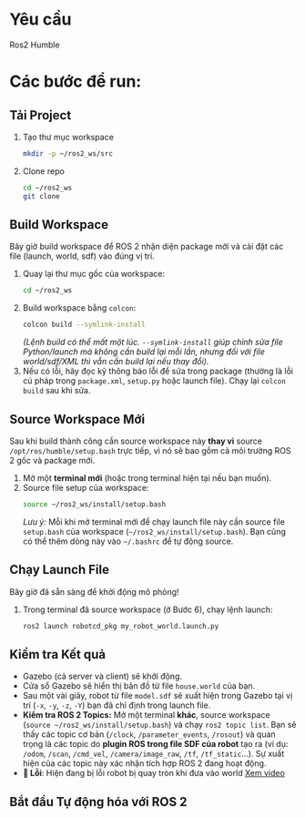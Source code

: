 # **Yêu cầu**
Ros2 Humble

# **Các bước để run:**

## **Tải Project**
1.  Tạo thư mục workspace
    ```bash
    mkdir -p ~/ros2_ws/src
    ```
2.  Clone repo
    ```bash
    cd ~/ros2_ws
    git clone 
    ```
## **Build Workspace**

Bây giờ build workspace để ROS 2 nhận diện package mới và cài đặt các file (launch, world, sdf) vào đúng vị trí.

1.  Quay lại thư mục gốc của workspace:
    ```bash
    cd ~/ros2_ws
    ```
2.  Build workspace bằng `colcon`:
    ```bash
    colcon build --symlink-install
    ```
    *(Lệnh build có thể mất một lúc. `--symlink-install` giúp chỉnh sửa file Python/launch mà không cần build lại mỗi lần, nhưng đối với file world/sdf/XML thì vẫn cần build lại nếu thay đổi).*
3.  Nếu có lỗi, hãy đọc kỹ thông báo lỗi để sửa trong package (thường là lỗi cú pháp trong `package.xml`, `setup.py` hoặc launch file). Chạy lại `colcon build` sau khi sửa.

## **Source Workspace Mới**

Sau khi build thành công cần source workspace này **thay vì** source `/opt/ros/humble/setup.bash` trực tiếp, vì nó sẽ bao gồm cả môi trường ROS 2 gốc và package mới.

1.  Mở một **terminal mới** (hoặc trong terminal hiện tại nếu bạn muốn).
2.  Source file setup của workspace:
    ```bash
    source ~/ros2_ws/install/setup.bash
    ```
    *Lưu ý:* Mỗi khi mở terminal mới để chạy launch file này cần source file `setup.bash` của workspace (`~/ros2_ws/install/setup.bash`). Bạn cũng có thể thêm dòng này vào `~/.bashrc` để tự động source.

## **Chạy Launch File**

Bây giờ  đã sẵn sàng để khởi động mô phỏng!

1.  Trong terminal đã source workspace (ở Bước 6), chạy lệnh launch:
    ```bash
    ros2 launch robotcd_pkg my_robot_world.launch.py
    ```

## **Kiểm tra Kết quả**

* Gazebo (cả server và client) sẽ khởi động.
* Cửa sổ Gazebo sẽ hiển thị bản đồ từ file `house.world` của bạn.
* Sau một vài giây, robot từ file `model.sdf` sẽ xuất hiện trong Gazebo tại vị trí (`-x`, `-y`, `-z`, `-Y`) bạn đã chỉ định trong launch file.
* **Kiểm tra ROS 2 Topics:** Mở một terminal **khác**, source workspace (`source ~/ros2_ws/install/setup.bash`) và chạy `ros2 topic list`. Bạn sẽ thấy các topic cơ bản (`/clock`, `/parameter_events`, `/rosout`) và quan trọng là các topic do **plugin ROS trong file SDF của robot** tạo ra (ví dụ: `/odom`, `/scan`, `/cmd_vel`, `/camera/image_raw`, `/tf`, `/tf_static`...). Sự xuất hiện của các topic này xác nhận tích hợp ROS 2 đang hoạt động.
* **🚨 Lỗi**: Hiện đang bị lỗi robot bị quay tròn khi đưa vào world
  [Xem video](https://drive.google.com/file/d/18rGJSNRQNLvDDohoOOW-p8AeP6IT8ddi/view?usp=drive_link)
## **Bắt đầu Tự động hóa với ROS 2**

